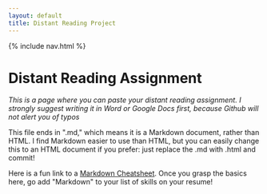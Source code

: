 ```yaml
---
layout: default
title: Distant Reading Project
---
```


{% include nav.html %}


# Distant Reading Assignment 

*This is a page where you can paste your distant reading assignment. I strongly suggest writing it in Word or Google Docs first, because Github will not alert you of typos*

This file ends in ".md," which means it is a Markdown document, rather than HTML. I find Markdown easier to use than HTML, but you can easily change this to an HTML document if you prefer: just replace the .md with .html and commit! 

Here is a fun link to a [Markdown Cheatsheet](https://www.markdownguide.org/cheat-sheet/). Once you grasp the basics here, go add "Markdown" to your list of skills on your resume!
